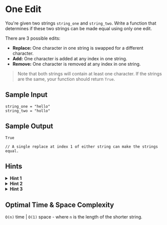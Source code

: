 # One Edit

You're given two strings `string_one` and `string_two`. Write a function that determines if these two strings can be made equal using only one edit.

There are 3 possible edits:

- **Replace:** One character in one string is swapped for a different character.
- **Add:** One character is added at any index in one string.
- **Remove:** One character is removed at any index in one string.

> Note that both strings will contain at least one character. If the strings are the same, your function should return `True`.

## Sample Input

```plaintext
string_one = "hello"
string_two = "hollo"
```

## Sample Output

```plaintext
True

// A single replace at index 1 of either string can make the strings equal.
```

## Hints

<details>
<summary><b>Hint 1</b></summary>

If the difference in lengths of the strings is greater than `1`, then there is no way to make them equal with a single edit.

</details>

<details>
<summary><b>Hint 2</b></summary>

If the lengths of the strings are the same, then the only possible edit is a replace, because adding or removing a character would make the strings different lengths.

</details>

<details>
<summary><b>Hint 3</b></summary>

If the strings are different lengths, the only possible moves are adding and removing a character. These are essentially the same operation, because they represent the case where one string has a character that another does not.

</details>

## Optimal Time & Space Complexity

`O(n)` time | `O(1)` space - where `n` is the length of the shorter string.
